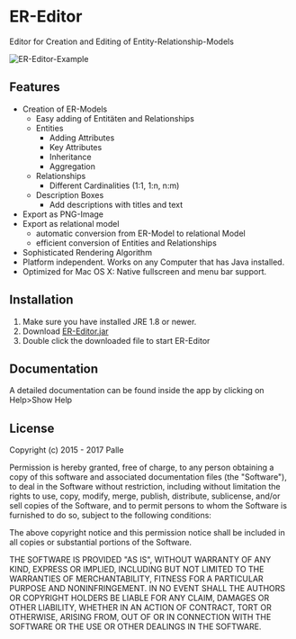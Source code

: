 # ER-Editor

Editor for Creation and Editing of Entity-Relationship-Models

![ER-Editor-Example](http://i.imgur.com/arXphXx.png "ER-Editor-Example")

## Features
* Creation of ER-Models
  * Easy adding of Entitäten and Relationships
  * Entities
    * Adding Attributes
    * Key Attributes
    * Inheritance
    * Aggregation
  * Relationships
    * Different Cardinalities (1:1, 1:n, n:m)
  * Description Boxes
    * Add descriptions with titles and text
* Export as PNG-Image
* Export as relational model
  * automatic conversion from ER-Model to relational Model
  * efficient conversion of Entities and Relationships
* Sophisticated Rendering Algorithm
* Platform independent. Works on any Computer that has Java installed.
* Optimized for Mac OS X: Native fullscreen and menu bar support.

## Installation
1. Make sure you have installed JRE 1.8 or newer.
2. Download [ER-Editor.jar](https://github.com/palle-k/ER-Editor/releases/download/3.6.0/ER-Editor.jar)
3. Double click the downloaded file to start ER-Editor

## Documentation
A detailed documentation can be found inside the app by clicking on Help>Show Help

## License
Copyright (c) 2015 - 2017 Palle

Permission is hereby granted, free of charge, to any person obtaining a copy
of this software and associated documentation files (the "Software"), to deal
in the Software without restriction, including without limitation the rights
to use, copy, modify, merge, publish, distribute, sublicense, and/or sell
copies of the Software, and to permit persons to whom the Software is
furnished to do so, subject to the following conditions:

The above copyright notice and this permission notice shall be included in
all copies or substantial portions of the Software.

THE SOFTWARE IS PROVIDED "AS IS", WITHOUT WARRANTY OF ANY KIND, EXPRESS OR
IMPLIED, INCLUDING BUT NOT LIMITED TO THE WARRANTIES OF MERCHANTABILITY,
FITNESS FOR A PARTICULAR PURPOSE AND NONINFRINGEMENT. IN NO EVENT SHALL THE
AUTHORS OR COPYRIGHT HOLDERS BE LIABLE FOR ANY CLAIM, DAMAGES OR OTHER
LIABILITY, WHETHER IN AN ACTION OF CONTRACT, TORT OR OTHERWISE, ARISING FROM,
OUT OF OR IN CONNECTION WITH THE SOFTWARE OR THE USE OR OTHER DEALINGS IN
THE SOFTWARE.
